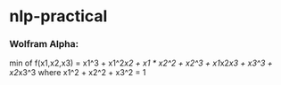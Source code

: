 # nlp-practical

### Wolfram Alpha:

min of f(x1,x2,x3) = x1^3 + x1^2*x2 + x1 * x2^2 + x2^3 + x1*x2*x3 + x3^3 + x2*x3^3 where x1^2 + x2^2 + x3^2 = 1